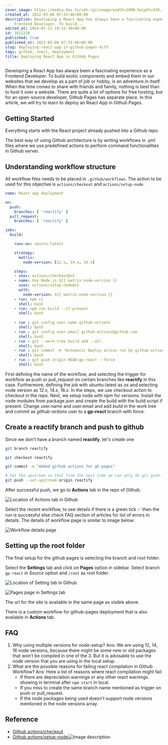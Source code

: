 ```yaml
---
cover_image: https://media.dev.to/cdn-cgi/image/width=1000,height=420,fit=cover,gravity=auto,format=auto/https%3A%2F%2Fdev-to-uploads.s3.amazonaws.com%2Fuploads%2Farticles%2F0mqmsf3owvhv3fea72wf.png
created_at: 2022-03-06 07:33:46+00:00
description: Developing a React App has always been a fascinating experience as a
    Frontend Developer. To build...
edited_at: 2024-07-21 19:15:30+00:00
id: 1012218
published: true
published_at: 2022-03-06 07:33:46+00:00
slug: deploying-react-app-in-github-pages-4jfd
tags: github, react, deployment
title: Deploying React App in GitHub Pages
---
```

Developing a React App has always been a fascinating experience as a Frontend Developer. To build exotic components and embed them in our websites that we develop as a part of job or hobby, is an adventure in itself. When the time comes to share with friends and family, nothing is best than to host it over a website. There are quite a lot of options for free hosting, but for an open-source developer, Github Pages has separate place. In this article, we will try to learn to deploy an React App in Github Pages.

## Getting Started

Everything starts with the React project already pushed into a Github repo.

The best way of using Github architecture is by writing workflows in .yml files where we use predefined actions to perform command functionalities in Github server.

## Understanding workflow structure

All workflow files needs to be placed in `.github/workflows`. The action to be used for this objective is `actions/checkout` and `actions/setup-node`.


```yml
name: React app deployment

on:
  push:
    branches: [ 'reactify' ]
  pull_request:
    branches: [ 'reactify' ]

jobs:
  build:

    runs-on: ubuntu-latest

    strategy:
      matrix:
        node-version: [12.x, 14.x, 16.x]

    steps:
    - uses: actions/checkout@v2
    - name: Use Node.js ${{ matrix.node-version }}
      uses: actions/setup-node@v1
      with:
        node-version: ${{ matrix.node-version }}
    - run: npm ci
      shell: bash
    - run: npm run build --if-present
      shell: bash
    
    - run : git config user.name github-actions
      shell: bash
    - run : git config user.email github-actions@github.com
      shell: bash
    - run : git --work-tree build add --all
      shell: bash
    - run : git commit -m "Automatic Deploy action run by github-actions"
      shell: bash
    - run : git push origin HEAD:gp-react --force
      shell: bash
```

First defining the name of the workflow, and selecting the trigger for workflow as push or pull_request on certain branches like **reactify** in this case. Furthermore, defining the job with ubuntu-latest as os and selecting node version as 12.x, 14.x, 16.x. In the steps, we use checkout action to checkout in the repo. Next, we setup node with npm for versions. Install the node modules from package.json and create the build with the build script if present. Change user.name and user.email and add *build* in the work tree and commit as *github-actions* user to a **gp-react** branch with force.

## Create a reactify branch and push to github

Since we don't have a branch named **reactify**, let's create one

```bash
git branch reactify

git checkout reactify

git commit -m "Added github actions for gh pages"

# Set the upstream so that from the next time we can only do git push for updating repo
git push --set-upstream origin reactify
```

After successful push, we go to **Actions** tab in the repo of Github.

![Location of Actions tab in Github](https://dev-to-uploads.s3.amazonaws.com/uploads/articles/ujc1xc3pvm97laegcchh.png)

Select the recent workflow, to see details if there is a green tick ✅ then the run is successful else check FAQ section of articles for list of errors in details. The details of workflow page is similar to image below: 

![Workflow details page](https://dev-to-uploads.s3.amazonaws.com/uploads/articles/xxjobo4dtsu3azc2rcsx.png)

## Setting up the root folder 

The final setup for the github pages is selecting the branch and root folder. 

Select the **Settings** tab and click on **Pages** option in sidebar.
Select branch `gp-react` in *Source* option and `/root` as root folder.

![Location of Setting tab in Github](https://dev-to-uploads.s3.amazonaws.com/uploads/articles/mn91rso0xt79d9wy1jd3.png)

![Pages page in Settings tab](https://dev-to-uploads.s3.amazonaws.com/uploads/articles/d92hyz89eriq5wegame7.png)

The url for the site is available in the same page as visible above.

There is a custom workflow for github-pages deployment that is also available in **Actions** tab.

## FAQ

1.  Why using multiple versions for node-setup?
    Ans: We are using 12, 14, 16 node versions, because there might be some new or old packages that won't be compiled in one of the 3. But it is advisable to use the node version that you are using in the local setup.
2.  What are the possible reasons for failing react compilation in Github Workflow?
    Ans: Here a list of reasons where react compilation might fail:
    - If there are depreciation warnings or any other react warnings showing in terminal after `npm start` in local.
    - If you miss to create the same branch name mentioned as trigger on push or pull_request.
    - If the node packages being used doesn't support node versions mentioned in the node versions array.

## Reference

- [Github actions/checkout](https://github.com/actions/checkout)
- [Github actions/setup-node](https://github.com/actions/setup-node)![Image description](https://dev-to-uploads.s3.amazonaws.com/uploads/articles/vyg1bd0k2qgaat5suhz2.png)
 